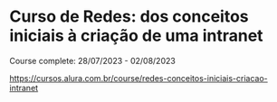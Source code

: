 # Curso de Redes: dos conceitos iniciais à criação de uma intranet

Course complete: 28/07/2023 - 02/08/2023

https://cursos.alura.com.br/course/redes-conceitos-iniciais-criacao-intranet
